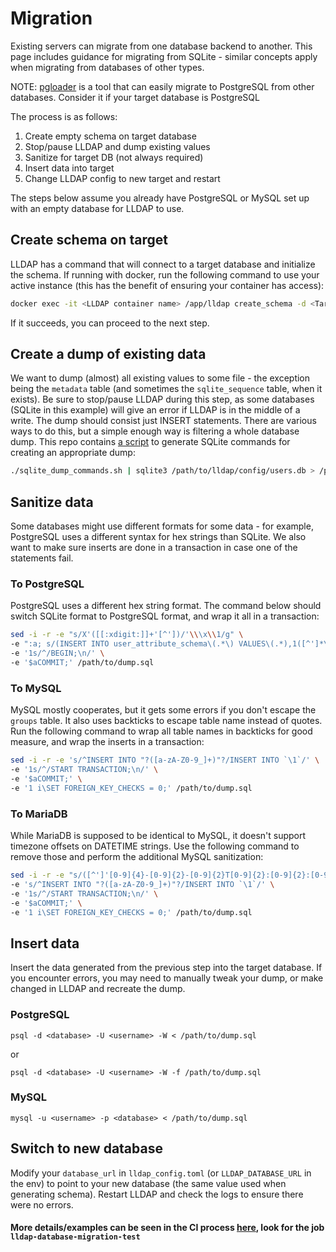 # Migration

Existing servers can migrate from one database backend to another. This page includes guidance for migrating from SQLite - similar concepts apply when migrating from databases of other types.

NOTE: [pgloader](https://github.com/dimitri/pgloader) is a tool that can easily migrate to PostgreSQL from other databases. Consider it if your target database is PostgreSQL

The process is as follows:

1. Create empty schema on target database
2. Stop/pause LLDAP and dump existing values
3. Sanitize for target DB (not always required)
4. Insert data into target
5. Change LLDAP config to new target and restart

The steps below assume you already have PostgreSQL or MySQL set up with an empty database for LLDAP to use.

## Create schema on target

LLDAP has a command that will connect to a target database and initialize the
schema. If running with docker, run the following command to use your active
instance (this has the benefit of ensuring your container has access):

```sh
docker exec -it <LLDAP container name> /app/lldap create_schema -d <Target database url>
```

If it succeeds, you can proceed to the next step.

## Create a dump of existing data

We want to dump (almost) all existing values to some file - the exception being the `metadata` table (and sometimes
the `sqlite_sequence` table, when it exists). Be sure to stop/pause LLDAP during this step, as some
databases (SQLite in this example) will give an error if LLDAP is in the middle of a write. The dump should consist just INSERT
statements. There are various ways to do this, but a simple enough way is filtering a
whole database dump. This repo contains [a script](/scripts/sqlite_dump_commands.sh) to generate SQLite commands for creating an appropriate dump:

```sh
./sqlite_dump_commands.sh | sqlite3 /path/to/lldap/config/users.db > /path/to/dump.sql
```

## Sanitize data

Some databases might use different formats for some data - for example, PostgreSQL uses
a different syntax for hex strings than SQLite. We also want to make sure inserts are done in
a transaction in case one of the statements fail.

### To PostgreSQL

PostgreSQL uses a different hex string format. The command below should switch SQLite
format to PostgreSQL format, and wrap it all in a transaction:

```sh
sed -i -r -e "s/X'([[:xdigit:]]+'[^'])/'\\\x\\1/g" \
-e ":a; s/(INSERT INTO user_attribute_schema\(.*\) VALUES\(.*),1([^']*\);)$/\1,true\2/; s/(INSERT INTO user_attribute_schema\(.*\) VALUES\(.*),0([^']*\);)$/\1,false\2/; ta" \
-e '1s/^/BEGIN;\n/' \
-e '$aCOMMIT;' /path/to/dump.sql
```

### To MySQL

MySQL mostly cooperates, but it gets some errors if you don't escape the `groups` table. It also uses
backticks to escape table name instead of quotes. Run the
following command to wrap all table names in backticks for good measure, and wrap the inserts in
a transaction:

```sh
sed -i -r -e 's/^INSERT INTO "?([a-zA-Z0-9_]+)"?/INSERT INTO `\1`/' \
-e '1s/^/START TRANSACTION;\n/' \
-e '$aCOMMIT;' \
-e '1 i\SET FOREIGN_KEY_CHECKS = 0;' /path/to/dump.sql
```

### To MariaDB

While MariaDB is supposed to be identical to MySQL, it doesn't support timezone offsets on DATETIME
strings. Use the following command to remove those and perform the additional MySQL sanitization:

```sh
sed -i -r -e "s/([^']'[0-9]{4}-[0-9]{2}-[0-9]{2}T[0-9]{2}:[0-9]{2}:[0-9]{2}\.[0-9]{9})\+00:00'([^'])/\1'\2/g" \
-e 's/^INSERT INTO "?([a-zA-Z0-9_]+)"?/INSERT INTO `\1`/' \
-e '1s/^/START TRANSACTION;\n/' \
-e '$aCOMMIT;' \
-e '1 i\SET FOREIGN_KEY_CHECKS = 0;' /path/to/dump.sql
```

## Insert data

Insert the data generated from the previous step into the target database. If you encounter errors,
you may need to manually tweak your dump, or make changed in LLDAP and recreate the dump.

### PostgreSQL

`psql -d <database> -U <username> -W < /path/to/dump.sql`

or 

`psql -d <database> -U <username> -W -f /path/to/dump.sql`

### MySQL

`mysql -u <username> -p <database> < /path/to/dump.sql`


## Switch to new database

Modify your `database_url` in `lldap_config.toml` (or `LLDAP_DATABASE_URL` in the env)
to point to your new database (the same value used when generating schema). Restart
LLDAP and check the logs to ensure there were no errors.

#### More details/examples can be seen in the CI process [here](https://raw.githubusercontent.com/nitnelave/lldap/main/.github/workflows/docker-build-static.yml), look for the job `lldap-database-migration-test`
